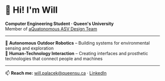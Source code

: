 # 👋 Hi! I'm Will

**Computer Engineering Student · Queen's University**  
Member of [aQuatonomous ASV Design Team](https://aquatonomous.ca)

---

🌊 **Autonomous Outdoor Robotics** – Building systems for environmental sensing and exploration  
🦾 **Human-Technology Interaction** – Creating interfaces and prosthetic technologies that connect people and machines

---

📫 **Reach me:** [will.palacek@queensu.ca](mailto:will.palacek@queensu.ca) · [LinkedIn](https://linkedin.com/in/williampalacek)
